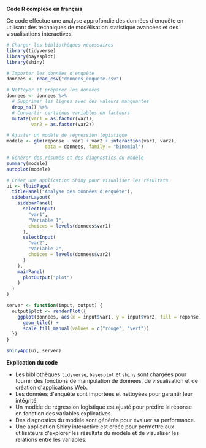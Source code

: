 **Code R complexe en français**

Ce code effectue une analyse approfondie des données d'enquête en utilisant des techniques de modélisation statistique avancées et des visualisations interactives.

```r
# Charger les bibliothèques nécessaires
library(tidyverse)
library(bayesplot)
library(shiny)

# Importer les données d'enquête
donnees <- read_csv("donnees_enquete.csv")

# Nettoyer et préparer les données
donnees <- donnees %>%
  # Supprimer les lignes avec des valeurs manquantes
  drop_na() %>%
  # Convertir certaines variables en facteurs
  mutate(var1 = as.factor(var1),
         var2 = as.factor(var2))

# Ajuster un modèle de régression logistique
modele <- glm(reponse ~ var1 + var2 + interaction(var1, var2),
              data = donnees, family = "binomial")

# Générer des résumés et des diagnostics du modèle
summary(modele)
autoplot(modele)

# Créer une application Shiny pour visualiser les résultats
ui <- fluidPage(
  titlePanel("Analyse des données d'enquête"),
  sidebarLayout(
    sidebarPanel(
      selectInput(
        "var1",
        "Variable 1",
        choices = levels(donnees$var1)
      ),
      selectInput(
        "var2",
        "Variable 2",
        choices = levels(donnees$var2)
      )
    ),
    mainPanel(
      plotOutput("plot")
    )
  )
)

server <- function(input, output) {
  output$plot <- renderPlot({
    ggplot(donnees, aes(x = input$var1, y = input$var2, fill = reponse)) +
      geom_tile() +
      scale_fill_manual(values = c("rouge", "vert"))
  })
}

shinyApp(ui, server)
```

**Explication du code**

* Les bibliothèques `tidyverse`, `bayesplot` et `shiny` sont chargées pour fournir des fonctions de manipulation de données, de visualisation et de création d'applications Web.
* Les données d'enquête sont importées et nettoyées pour garantir leur intégrité.
* Un modèle de régression logistique est ajusté pour prédire la réponse en fonction des variables explicatives.
* Des diagnostics du modèle sont générés pour évaluer sa performance.
* Une application Shiny interactive est créée pour permettre aux utilisateurs d'explorer les résultats du modèle et de visualiser les relations entre les variables.